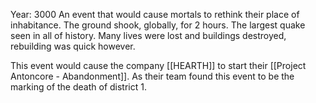 Year: 3000
An event that would cause mortals to rethink their place of inhabitance. The ground shook, globally, for 2 hours. The largest quake seen in all of history. Many lives were lost and buildings destroyed, rebuilding was quick however.

This event would cause the company [[HEARTH]] to start their [[Project Antoncore - Abandonment]]. As their team found this event to be the marking of the death of district 1. 
